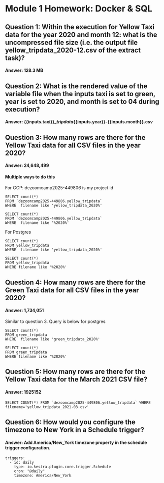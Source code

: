 # Module 1 Homework: Docker & SQL

## Question 1: Within the execution for Yellow Taxi data for the year 2020 and month 12: what is the uncompressed file size (i.e. the output file yellow_tripdata_2020-12.csv of the extract task)?
#### Answer: 128.3 MB


## Question 2: What is the rendered value of the variable file when the inputs taxi is set to green, year is set to 2020, and month is set to 04 during execution?
#### Answer: {{inputs.taxi}}__tripdata_{{inputs.year}}-{{inputs.month}}.csv


## Question 3: How many rows are there for the Yellow Taxi data for all CSV files in the year 2020?
#### Answer: 24,648,499
#### Multiple ways to do this
For GCP: dezoomcamp2025-449806 is my project id
```
SELECT count(*)  
FROM `dezoomcamp2025-449806.yellow_tripdata` 
WHERE  filename like 'yellow_tripdata_2020%'

SELECT count(*)  
FROM `dezoomcamp2025-449806.yellow_tripdata` 
WHERE  filename like '%2020%'
```

For Postgres
```
SELECT count(*)  
FROM yellow_tripdata
WHERE  filename like 'yellow_tripdata_2020%'

SELECT count(*)  
FROM yellow_tripdata
WHERE filename like '%2020%'
```

## Question 4: How many rows are there for the Green Taxi data for all CSV files in the year 2020?
#### Answer: 1,734,051 
Similar to question 3. Query is below for postgres
```
SELECT count(*)  
FROM green_tripdata
WHERE  filename like 'green_tripdata_2020%'

SELECT count(*)  
FROM green_tripdata
WHERE filename like '%2020%'
```

## Question 5: How many rows are there for the Yellow Taxi data for the March 2021 CSV file?
#### Answer: 1925152
```
SELECT COUNT(*) FROM `dezoomcamp2025-449806.yellow_tripdata` WHERE filename='yellow_tripdata_2021-03.csv'
```

## Question 6: How would you configure the timezone to New York in a Schedule trigger?
#### Answer: Add America/New_York timezone property in the schedule trigger configuration.
```
triggers:
  - id: daily
    type: io.kestra.plugin.core.trigger.Schedule
    cron: "@daily"
    timezone: America/New_York
```
